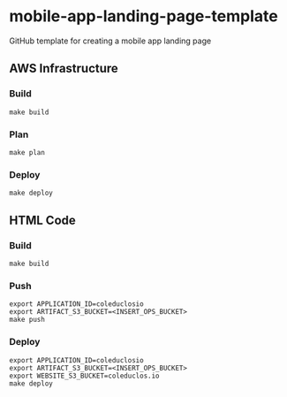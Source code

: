 # mobile-app-landing-page-template
GitHub template for creating a mobile app landing page

## AWS Infrastructure
### Build

```
make build
```

### Plan

```
make plan
```

### Deploy
```
make deploy
```

## HTML Code
### Build

```
make build
```

### Push

```
export APPLICATION_ID=coleduclosio
export ARTIFACT_S3_BUCKET=<INSERT_OPS_BUCKET>
make push
```

### Deploy

```
export APPLICATION_ID=coleduclosio
export ARTIFACT_S3_BUCKET=<INSERT_OPS_BUCKET>
export WEBSITE_S3_BUCKET=coleduclos.io
make deploy
```
